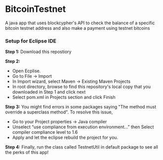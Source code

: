 # BitcoinTestnet
A java app that uses blockcypher's API to check the balance of a specific bitcoin testnet address and also make a payment using testnet bitcoins

### Setup for Eclipse IDE

**Step 1:** Download this repostiory

**Step 2:** 
* Open Ecplise. 
* Go to File -> Import
* In Import wizard, select Maven -> Existing Maven Projects
* In root directory, browse to find this repository's local copy that you downloaded in Step 1 and click next
* Select pom.xml in Projects section and click Finish

**Step 3:** You might find errors in some packages saying "The method must override a superclass method". To resolve this issue, 
* Go to your Project properties -> Java compiler
* Unselect “use compliance from execution environment…” then Select compiler compliance level to 1.6
* Apply and let the eclipse rebuild the project for you.

**Step 4:** Finally, run the class called TestnetUtil in default package to see all the perks of this app!
